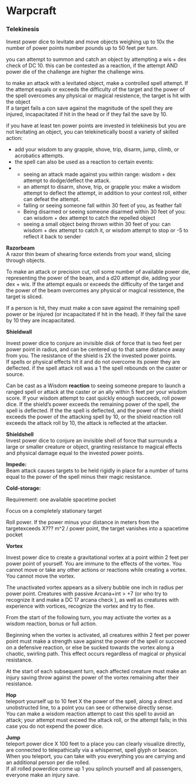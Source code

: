 # Warpcraft

### Telekinesis



Invest power dice to levitate and move objects weighing up to 10x the number of power points number pounds up to 50 feet per turn.  
  
you can attempt to summon and catch an object by attempting a wis + dex check of DC 10. this can be contested as a reaction, if the attempt AND power die of the challenge are higher the challenge wins.  
  
to make an attack with a levitated object, make a controlled spell attempt. If the attempt equals or exceeds the difficulty of the target and the power of the spell overcomes any physical or magical resistence, the target is hit with the object   
If a target fails a con save against the magnitude of the spell they are injured, incapacitated if hit in the head or if they fail the save by 10.  
  
if you have at least ten power points are invested in telekinesis but you are not levitating an object, you can telekinetically boost a variety of skilled action:  


* add your wisdom to any grapple, shove, trip, disarm, jump, climb, or acrobatics attempts.
* the spell can also be used as a reaction to certain events:
* * seeing an attack made against you within range: wisdom + dex attempt to dodge/deflect the attack.
  * an attempt to disarm, shove, trip, or grapple you: make a wisdom attempt to deflect the attempt, in addition to your contest roll, either can defeat the attempt.
  * falling or seeing someone fall within 30 feet of you, as feather fall
  * Being disarmed or seeing someone disarmed within 30 feet of you: can wisdom + dex attempt to catch the repelled object 
  * seeing a small object being thrown within 30 feet of you: can wisdom + dex attempt to catch it, or wisdom attempt to stop or -5 to reflect it back to sender

**Razorbeam**  
A razor thin beam of shearing force extends from your wand, slicing through objects.  
  
To make an attack or precision cut, roll some number of available power die, representing the power of the beam, and a d20 attempt die, adding your dex + wis. If the attempt equals or exceeds the difficulty of the target and the power of the beam overcomes any physical or magical resistence, the target is sliced.  
  
If a person is hit, they must make a con save against the remaining spell power or be injured \(or incapacitated if hit in the head\). If they fail the save by 10 they are incapacitated.  
  
**Shieldwall**  
  
Invest power dice to conjure an invisible disk of force that is two feet per power point in radius, and can be centered up to that same distance away from you. The resistance of the shield is 2X the invested power points.  
If spells or physical effects hit it and do not overcome its power they are deflected. if the spell attack roll was a 1 the spell rebounds on the caster or source.  
  
Can be cast as a Wisdom **reaction** to seeing someone prepare to launch a ranged spell or attack at the caster or an ally within 5 feet per your wisdom score. If your wisdom attempt to cast quickly enough succeeds, roll power dice. If the shield’s power exceeds the remaining power of the spell, the spell is deflected. If the the spell is deflected, and the power of the shield exceeds the power of the attacking spell by 10, or the shield reaction roll exceeds the attack roll by 10, the attack is reflected at the attacker.  
  
**Shieldshell**  
Invest power dice to conjure an invisible shell of force that surrounds a large or smaller creature or object, granting resistance to magical effects and physical damage equal to the invested power points.  
  
**Impede:**  
Beam attack causes targets to be held rigidly in place for a number of turns equal to the power of the spell minus their magic resistance.

**Cold-storage:**

Requirement: one available spacetime pocket

Focus on a completely stationary target

Roll power. If the power minus your distance in meters from the targetexceeds X??? m^2 / power point, the target vanishes into a spacetime pocket

  
  
**Vortex**  
  
Invest power dice to create a gravitational vortex at a point within 2 feet per power point of yourself. You are immune to the effects of the vortex. You cannot move or take any other actions or reactions while creating a vortex. You cannot move the vortex.  
  
The unactivated vortex appears as a silvery bubble one inch in radius per power point. Creatures with passive Arcana+int &gt; +7 \(or who try to recognize it and make a DC 17 arcana check \), as well as creatures with experience with vortices, recognize the vortex and try to flee.  
  
From the start of the following turn, you may activate the vortex as a wisdom reaction, bonus or full action.  
  
Beginning when the vortex is activated, all creatures within 2 feet per power point must make a strength save against the power of the spell or succeed on a defensive reaction, or else be sucked towards the vortex along a chaotic, swirling path. This effect occurs regardless of magical or physical resistance.  
  
At the start of each subsequent turn, each affected creature must make an injury saving throw against the power of the vortex remaining after their resistance.  
  
**Hop**  
teleport yourself up to 10 feet X the power of the spell, along a direct and unobstructed line, to a point you can see or otherwise directly sense.  
You can make a wisdom reaction attempt to cast this spell to avoid an attack; your attempt must exceed the attack roll, or the attempt fails; in this case you do not expend the power dice.  
  
**Jump**  
teleport power dice X 100 feet to a place you can clearly visualize directly, are connected to telepathically via a whispernet, spell glyph or beacon.  
When you teleport, you can take with you everything you are carrying and an additional person per die rolled.  
If all rolled powerdice come up 1 you splinch yourself and all passengers, everyone make an injury save.  


